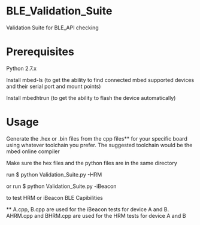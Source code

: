# BLE_Validation_Suite
Validation Suite for BLE_API checking 

# Prerequisites
Python 2.7.x

Install mbed-ls (to get the ability to find connected mbed supported devices and their serial port and mount points)

Install mbedhtrun (to get the ability to flash the device automatically)

# Usage
Generate the .hex or .bin files from the cpp files** for your specific board using whatever toolchain you prefer.
The suggested toolchain would be the mbed online compiler

Make sure the hex files and the python files are in the same directory

run $ python Validation_Suite.py -HRM

or run $ python Validation_Suite.py -iBeacon

to test HRM or iBeacon BLE Capibilities

** A.cpp, B.cpp are used for the iBeacon tests for device A and B. 
AHRM.cpp and BHRM.cpp are used for the HRM tests for device A and B

